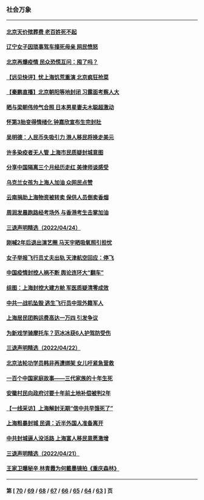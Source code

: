 ### 社会万象
---
#### [北京天价殡葬费 老百姓死不起](../../pages/ncid282/n13720672.md) 
#### [辽宁女子因琐事驾车撞死母亲 网民愤怒](../../pages/ncid282/n13720703.md) 
#### [北京再爆疫情 民众恐慌互问：囤了吗？](../../pages/ncid282/n13720653.md) 
#### [【远见快评】忧上海饥荒重演 北京疯狂抢菜](../../pages/ncid282/n13720596.md) 
#### [【秦鹏直播】北京朝阳等地封闭 习露面考察人大](../../pages/ncid282/n13720605.md) 
#### [晒与梁朝伟帅气合照 日本男星妻夫木聪超激动](../../pages/ncid282/n13720475.md) 
#### [怀第3胎变得情绪化 钟嘉欣宣布生完封肚](../../pages/ncid282/n13720545.md) 
#### [吴明德：人民币失吸引力 港人移民将换走美元](../../pages/ncid282/n13720135.md) 
#### [许多染疫者无人管 上海市民质疑封城意图](../../pages/ncid282/n13720358.md) 
#### [分享中国隔离三个月经历走红 美律师谈感受](../../pages/ncid282/n13720206.md) 
#### [乌克兰女孩为上海人加油 众网民点赞](../../pages/ncid282/n13720169.md) 
#### [云南捐助上海物资被转卖 保供人员倒卖香烟](../../pages/ncid282/n13720106.md) 
#### [周润发晨跑路经考场外 与香港考生击掌加油](../../pages/ncid282/n13719599.md) 
#### [三退声明精选（2022/04/24）](../../pages/ncid282/n13719772.md) 
#### [刚喊2年后退出演艺圈 马天宇晒吸氧照引担忧](../../pages/ncid282/n13719538.md) 
#### [女子举报飞行员丈夫出轨 天津航空回应：停飞](../../pages/ncid282/n13719274.md) 
#### [中国疫情封控人祸不断 舆论连环大“翻车”](../../pages/ncid282/n13718897.md) 
#### [组图：上海封控大建方舱 军医质疑清零成效](../../pages/ncid282/n13718864.md) 
#### [中共一战机坠毁 逃生飞行员中现外籍军人](../../pages/ncid282/n13718683.md) 
#### [上海居民团购运费高达一万四 引发争议](../../pages/ncid282/n13718495.md) 
#### [为新戏学骑摩托车？范冰冰获6人护驾防受伤](../../pages/ncid282/n13718006.md) 
#### [三退声明精选（2022/04/22）](../../pages/ncid282/n13718240.md) 
#### [北京法轮功学员韩非再遭绑架 女儿吁紧急营救](../../pages/ncid282/n13717927.md) 
#### [一百个中国家庭故事——三代家族的十年生死](../../pages/ncid282/n13716313.md) 
#### [安徽村民向政府讨要十年前土地补偿被判2年](../../pages/ncid282/n13717556.md) 
#### [【一线采访】上海解封无期“信中共早饿死了”](../../pages/ncid282/n13717736.md) 
#### [上海粗暴封城 民调：近半外国人准备离开](../../pages/ncid282/n13717648.md) 
#### [中共封城逼人没活路 上海富人移民意愿激增](../../pages/ncid282/n13717552.md) 
#### [三退声明精选（2022/04/21）](../../pages/ncid282/n13717396.md) 
#### [王家卫曝秘辛 林青霞为何戴墨镜拍《重庆森林》](../../pages/ncid282/n13717212.md) 

---
#### 第 [ [70](./70.md) / [69](./69.md) / [68](./68.md) / [67](./67.md) / [66](./66.md) / [65](./65.md) / [64](./64.md) / [63](./63.md) ] 页
